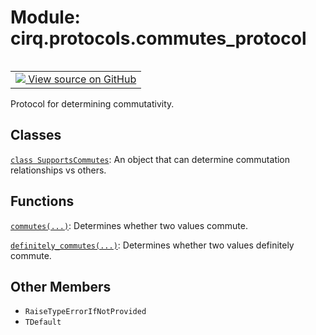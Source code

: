 <div itemscope itemtype="http://developers.google.com/ReferenceObject">
<meta itemprop="name" content="cirq.protocols.commutes_protocol" />
<meta itemprop="path" content="Stable" />
<meta itemprop="property" content="RaiseTypeErrorIfNotProvided"/>
<meta itemprop="property" content="TDefault"/>
</div>

# Module: cirq.protocols.commutes_protocol

<!-- Insert buttons and diff -->

<table class="tfo-notebook-buttons tfo-api" align="left">

<td>
  <a target="_blank" href="https://github.com/quantumlib/cirq/tree/master/cirq/protocols/commutes_protocol.py">
    <img src="https://www.tensorflow.org/images/GitHub-Mark-32px.png" />
    View source on GitHub
  </a>
</td>
</table>



Protocol for determining commutativity.



## Classes

[`class SupportsCommutes`](../../cirq/protocols/SupportsCommutes.md): An object that can determine commutation relationships vs others.

## Functions

[`commutes(...)`](../../cirq/protocols/commutes.md): Determines whether two values commute.

[`definitely_commutes(...)`](../../cirq/protocols/definitely_commutes.md): Determines whether two values definitely commute.

## Other Members

* `RaiseTypeErrorIfNotProvided` <a id="RaiseTypeErrorIfNotProvided"></a>
* `TDefault` <a id="TDefault"></a>
